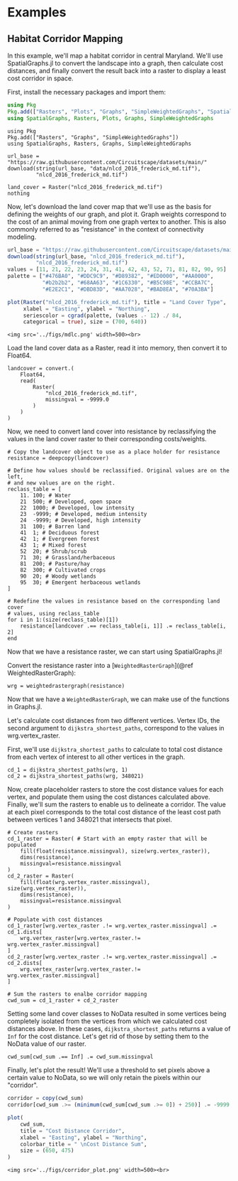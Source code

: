 # Examples

## Habitat Corridor Mapping

In this example, we'll map a habitat corridor in central Maryland. We'll use
SpatialGraphs.jl to convert the landscape into a graph, then calculate cost 
distances, and finally convert the result back into a raster to display a
least cost corridor in space.

First, install the necessary packages and import them:

```julia
using Pkg
Pkg.add(["Rasters", "Plots", "Graphs", "SimpleWeightedGraphs", "SpatialGraphs"])
using SpatialGraphs, Rasters, Plots, Graphs, SimpleWeightedGraphs
```

```@setup corridors
using Pkg
Pkg.add(["Rasters", "Graphs", "SimpleWeightedGraphs"])
using SpatialGraphs, Rasters, Graphs, SimpleWeightedGraphs

url_base = "https://raw.githubusercontent.com/Circuitscape/datasets/main/"
download(string(url_base, "data/nlcd_2016_frederick_md.tif"),
         "nlcd_2016_frederick_md.tif")

land_cover = Raster("nlcd_2016_frederick_md.tif")
nothing
```

Now, let's download the land cover map that we'll use as the basis for defining
the weights of our graph, and plot it. Graph weights correspond to the cost of 
an animal moving from one graph vertex to another. This is also commonly 
referred to as "resistance" in the context of connectivity modeling.

```julia
url_base = "https://raw.githubusercontent.com/Circuitscape/datasets/main/"
download(string(url_base, "nlcd_2016_frederick_md.tif"),
         "nlcd_2016_frederick_md.tif")
values = [11, 21, 22, 23, 24, 31, 41, 42, 43, 52, 71, 81, 82, 90, 95]
palette = ["#476BA0", "#DDC9C9", "#D89382", "#ED0000", "#AA0000",
           "#b2b2b2", "#68AA63", "#1C6330", "#B5C98E", "#CCBA7C",
           "#E2E2C1", "#DBD83D", "#AA7028", "#BAD8EA", "#70A3BA"]

plot(Raster("nlcd_2016_frederick_md.tif"), title = "Land Cover Type", 
     xlabel = "Easting", ylabel = "Northing", 
     seriescolor = cgrad(palette, (values .- 12) ./ 84,
     categorical = true), size = (700, 640))
```
```@raw html
<img src='../figs/mdlc.png' width=500><br>
```

Load the land cover data as a Raster, read it into memory, then convert it to 
Float64.

```@example corridors
landcover = convert.(
    Float64,
    read(
        Raster(
            "nlcd_2016_frederick_md.tif",
            missingval = -9999.0
        )
    )
)

```

Now, we need to convert land cover into resistance by reclassifying the values
in the land cover raster to their corresponding costs/weights.

```@example corridors
# Copy the landcover object to use as a place holder for resistance
resistance = deepcopy(landcover)

# Define how values should be reclassified. Original values are on the left,
# and new values are on the right.
reclass_table = [
    11.	100; # Water
    21	500; # Developed, open space
    22	1000; # Developed, low intensity
    23	-9999; # Developed, medium intensity
    24	-9999; # Developed, high intensity
    31	100; # Barren land
    41	1; # Deciduous forest
    42	1; # Evergreen forest
    43	1; # Mixed forest
    52	20; # Shrub/scrub
    71	30; # Grassland/herbaceous
    81	200; # Pasture/hay
    82	300; # Cultivated crops
    90	20; # Woody wetlands
    95	30; # Emergent herbaceous wetlands
]

# Redefine the values in resistance based on the corresponding land cover
# values, using reclass_table 
for i in 1:(size(reclass_table)[1])
    resistance[landcover .== reclass_table[i, 1]] .= reclass_table[i, 2]
end
```

Now that we have a resistance raster, we can start using SpatialGraphs.jl!

Convert the resistance raster into a [`WeightedRasterGraph`](@ref WeightedRasterGraph):

```@example corridors
wrg = weightedrastergraph(resistance)
```

Now that we have a `WeightedRasterGraph`, we can make use of the functions in
Graphs.jl.

Let's calculate cost distances from two different vertices. Vertex IDs, 
the second argument to `dijkstra_shortest_paths`, correspond to the values in 
wrg.vertex_raster.

First, we'll use `dijkstra_shortest_paths` to calculate to total cost distance
from each vertex of interest to all other vertices in the graph.

```@example corridors
cd_1 = dijkstra_shortest_paths(wrg, 1)
cd_2 = dijkstra_shortest_paths(wrg, 348021)
```

Now, create placeholder rasters to store the cost distance values for each 
vertex, and populate them using the cost distances calculated
above. Finally, we'll sum the rasters to enable us to delineate a corridor. 
The value at each pixel corresponds to the total cost distance of the least cost
path between vertices 1 and 348021 that intersects that pixel.

```@example corridors
# Create rasters
cd_1_raster = Raster( # Start with an empty raster that will be populated
    fill(float(resistance.missingval), size(wrg.vertex_raster)),
    dims(resistance),
    missingval=resistance.missingval
)
cd_2_raster = Raster(
    fill(float(wrg.vertex_raster.missingval), size(wrg.vertex_raster)),
    dims(resistance),
    missingval=resistance.missingval
)

# Populate with cost distances
cd_1_raster[wrg.vertex_raster .!= wrg.vertex_raster.missingval] .= cd_1.dists[
    wrg.vertex_raster[wrg.vertex_raster.!= wrg.vertex_raster.missingval]
]
cd_2_raster[wrg.vertex_raster .!= wrg.vertex_raster.missingval] .= cd_2.dists[
    wrg.vertex_raster[wrg.vertex_raster.!= wrg.vertex_raster.missingval]
]

# Sum the rasters to enalbe corridor mapping
cwd_sum = cd_1_raster + cd_2_raster
```

Setting some land cover classes to NoData resulted in some vertices being
completely isolated from the vertices from which we calculated cost distances
above. In these cases, `dijkstra_shortest_paths` returns a value of `Inf` for
the cost distance. Let's get rid of those by setting them to the NoData value
of our raster.

```@example corridors
cwd_sum[cwd_sum .== Inf] .= cwd_sum.missingval
```

Finally, let's plot the result! We'll use a threshold to set pixels above
a certain value to NoData, so we will only retain the pixels within our
"corridor".

```julia
corridor = copy(cwd_sum)
corridor[cwd_sum .>= (minimum(cwd_sum[cwd_sum .>= 0]) + 250)] .= -9999

plot(
    cwd_sum,
    title = "Cost Distance Corridor",
    xlabel = "Easting", ylabel = "Northing",
    colorbar_title = " \nCost Distance Sum",
    size = (650, 475)
)
```

```@raw html
<img src='../figs/corridor_plot.png' width=500><br>
```
